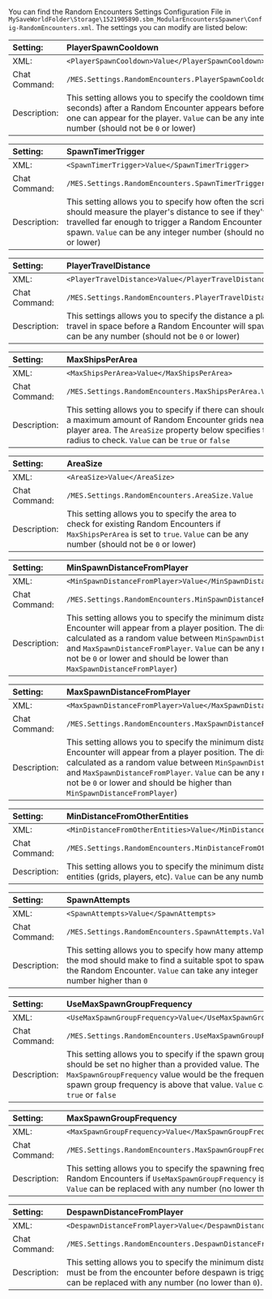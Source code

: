 You can find the Random Encounters Settings Configuration File in `MySaveWorldFolder\Storage\1521905890.sbm_ModularEncountersSpawner\Config-RandomEncounters.xml`. The settings you can modify are listed below:

|Setting:|PlayerSpawnCooldown|
|:----|:----|
|XML:|`<PlayerSpawnCooldown>Value</PlayerSpawnCooldown>`|
|Chat Command:|`/MES.Settings.RandomEncounters.PlayerSpawnCooldown.Value`|
|Description:|This setting allows you to specify the cooldown time (in seconds) after a Random Encounter appears before another one can appear for the player. `Value` can be any integer number (should not be `0` or lower)|

|Setting:|SpawnTimerTrigger|
|:----|:----|
|XML:|`<SpawnTimerTrigger>Value</SpawnTimerTrigger>`|
|Chat Command:|`/MES.Settings.RandomEncounters.SpawnTimerTrigger.Value`|
|Description:|This setting allows you to specify how often the script should measure the player's distance to see if they've travelled far enough to trigger a Random Encounter spawn. `Value` can be any integer number (should not be `0` or lower)|

|Setting:|PlayerTravelDistance|
|:----|:----|
|XML:|`<PlayerTravelDistance>Value</PlayerTravelDistance>`|
|Chat Command:|`/MES.Settings.RandomEncounters.PlayerTravelDistance.Value`|
|Description:|This settings allows you to specify the distance a player must travel in space before a Random Encounter will spawn. `Value` can be any number (should not be `0` or lower)|

|Setting:|MaxShipsPerArea|
|:----|:----|
|XML:|`<MaxShipsPerArea>Value</MaxShipsPerArea>`|
|Chat Command:|`/MES.Settings.RandomEncounters.MaxShipsPerArea.Value`|
|Description:|This setting allows you to specify if there can should be a maximum amount of Random Encounter grids near the player area. The `AreaSize` property below specifies the radius to check. `Value` can be `true` or `false`|

|Setting:|AreaSize|
|:----|:----|
|XML:|`<AreaSize>Value</AreaSize>`|
|Chat Command:|`/MES.Settings.RandomEncounters.AreaSize.Value`|
|Description:|This setting allows you to specify the area to check for existing Random Encounters if `MaxShipsPerArea` is set to `true`. `Value` can be any number (should not be `0` or lower)|

|Setting:|MinSpawnDistanceFromPlayer|
|:----|:----|
|XML:|`<MinSpawnDistanceFromPlayer>Value</MinSpawnDistanceFromPlayer>`|
|Chat Command:|`/MES.Settings.RandomEncounters.MinSpawnDistanceFromPlayer.Value`|
|Description:|This setting allows you to specify the minimum distance a Random Encounter will appear from a player position. The distance is calculated as a random value between `MinSpawnDistanceFromPlayer` and `MaxSpawnDistanceFromPlayer`. `Value` can be any number (should not be `0` or lower and should be lower than `MaxSpawnDistanceFromPlayer`)|

|Setting:|MaxSpawnDistanceFromPlayer|
|:----|:----|
|XML:|`<MaxSpawnDistanceFromPlayer>Value</MaxSpawnDistanceFromPlayer>`|
|Chat Command:|`/MES.Settings.RandomEncounters.MaxSpawnDistanceFromPlayer.Value`|
|Description:|This setting allows you to specify the minimum distance a Random Encounter will appear from a player position. The distance is calculated as a random value between `MinSpawnDistanceFromPlayer` and `MaxSpawnDistanceFromPlayer`. `Value` can be any number (should not be `0` or lower and should be higher than `MinSpawnDistanceFromPlayer`)|

|Setting:|MinDistanceFromOtherEntities|
|:----|:----|
|XML:|`<MinDistanceFromOtherEntities>Value</MinDistanceFromOtherEntities>`|
|Chat Command:|`/MES.Settings.RandomEncounters.MinDistanceFromOtherEntities.Value`|
|Description:|This setting allows you to specify the minimum distance from other entities (grids, players, etc). `Value` can be any number higher than `0`|

|Setting:|SpawnAttempts|
|:----|:----|
|XML:|`<SpawnAttempts>Value</SpawnAttempts>`|
|Chat Command:|`/MES.Settings.RandomEncounters.SpawnAttempts.Value`|
|Description:|This setting allows you to specify how many attempts the mod should make to find a suitable spot to spawn the Random Encounter. `Value` can take any integer number higher than `0`|

|Setting:|UseMaxSpawnGroupFrequency|
|:----|:----|
|XML:|`<UseMaxSpawnGroupFrequency>Value</UseMaxSpawnGroupFrequency>`|
|Chat Command:|`/MES.Settings.RandomEncounters.UseMaxSpawnGroupFrequency.Value`|
|Description:|This setting allows you to specify if the spawn group frequency should be set no higher than a provided value. The `MaxSpawnGroupFrequency` value would be the frequency used if the spawn group frequency is above that value. `Value` can be set to `true` or `false`|

|Setting:|MaxSpawnGroupFrequency|
|:----|:----|
|XML:|`<MaxSpawnGroupFrequency>Value</MaxSpawnGroupFrequency>`|
|Chat Command:|`/MES.Settings.RandomEncounters.MaxSpawnGroupFrequency.Value`|
|Description:|This setting allows you to specify the spawning frequency of Random Encounters if `UseMaxSpawnGroupFrequency` is set to `true`. `Value` can be replaced with any number (no lower than `0`).|

|Setting:|DespawnDistanceFromPlayer|
|:----|:----|
|XML:|`<DespawnDistanceFromPlayer>Value</DespawnDistanceFromPlayer>`|
|Chat Command:|`/MES.Settings.RandomEncounters.DespawnDistanceFromPlayer.Value`|
|Description:|This setting allows you to specify the minimum distance players must be from the encounter before despawn is triggered. `Value` can be replaced with any number (no lower than `0`).|
